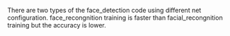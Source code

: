 There are two types of the face_detection code using different net configuration.
face_recongnition training is faster than facial_recongnition training but the accuracy is lower.

